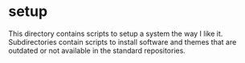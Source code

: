 setup
==============================================================================

This directory contains scripts to setup a system the way I like it. 
Subdirectories contain scripts to install software and themes that are 
outdated or not available in the standard repositories.
